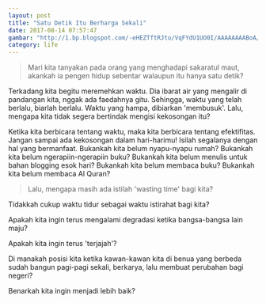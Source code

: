 ```yaml
---
layout: post
title: "Satu Detik Itu Berharga Sekali"
date: 2017-08-14 07:57:47
gambar: "http://1.bp.blogspot.com/-eHEZTftRJto/VqFYdU1UO0I/AAAAAAAABoA/sdWOKGTFckc/s1600/hope.jpg"
category: life
---
```


> Mari kita tanyakan pada orang yang menghadapi sakaratul maut, akankah ia pengen hidup sebentar walaupun itu hanya satu detik?

Terkadang kita begitu meremehkan waktu. Dia ibarat air yang mengalir di pandangan kita, nggak ada faedahnya gitu. Sehingga, waktu yang telah berlalu, biarlah berlalu. Waktu yang hampa, dibiarkan 'membusuk'. Lalu, mengapa kita tidak segera bertindak mengisi kekosongan itu?

Ketika kita berbicara tentang waktu, maka kita berbicara tentang efektifitas. Jangan sampai ada kekosongan dalam hari-harimu! Isilah segalanya dengan hal yang bermanfaat. Bukankah kita belum nyapu-nyapu rumah? Bukankah kita belum ngerapiin-ngerapiin buku? Bukankah kita belum menulis untuk bahan blogging esok hari? Bukankah kita belum membaca buku? Bukankah kita belum membaca Al Quran?

> Lalu, mengapa masih ada istilah 'wasting time' bagi kita?

Tidakkah cukup waktu tidur sebagai waktu istirahat bagi kita?

Apakah kita ingin terus mengalami degradasi ketika bangsa-bangsa lain maju?

Apakah kita ingin terus 'terjajah'?

Di manakah posisi kita ketika kawan-kawan kita di benua yang berbeda sudah bangun pagi-pagi sekali, berkarya, lalu membuat perubahan bagi negeri?

Benarkah kita ingin menjadi lebih baik?